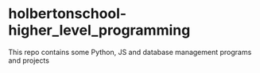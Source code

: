 # holbertonschool-higher_level_programming
This repo contains some Python, JS and database management programs and projects
